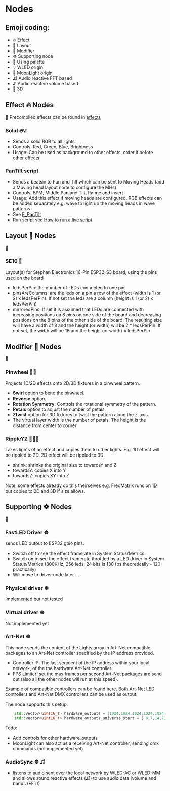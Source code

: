 # Nodes

## Emoji coding:

* 🔥 Effect
* 🚥 Layout
* 💎 Modifier
* ☸️ Supporting node
* 🎨 Using palette
* 💡 WLED origin
* 💫 MoonLight origin
* ♫ Audio reactive FFT based
* ♪ Audio reactive volume based
* 🧊 3D

## Effect 🔥 Nodes
🚧
Precompiled effects can be found in [effects](https://github.com/MoonModules/MoonLight/blob/main/src/MoonLight/Effects.h)

### Solid 🔥💡

* Sends a solid RGB to all lights
* Controls: Red, Green, Blue, Brightness
* Usage: Can be used as background to other effects, order it before other effects

### PanTilt script

* Sends a beatsin to Pan and Tilt which can be sent to Moving Heads (add a Moving head layout node to configure the MHs)
* Controls: BPM, Middle Pan and Tilt, Range and invert
* Usage: Add this effect if moving heads are configured. RGB effects can be added separately e.g. wave to light up the moving heads in wave patterns
* See [E_PanTilt](https://github.com/MoonModules/MoonLight/blob/main/misc/livescripts/E_PanTilt.sc)
* Run script see [How to run a live script](https://moonmodules.org/MoonLight/moonbase/module/liveScripts/#how-to-run-a-live-script)

## Layout 🚥 Nodes
🚧
### SE16 🚥

Layout(s) for Stephan Electronics 16-Pin ESP32-S3 board, using the pins used on the board

* ledsPerPin: the number of LEDs connected to one pin
* pinsAreColumns: are the leds on a pin a row of the effect (width is 1 (or 2) x ledsPerPin). If not set the leds are a column (height is 1 (or 2) x ledsPerPin)
* mirroredPins: If set it is assumed that LEDs are connected with increasing positions on 8 pins on one side of the board and decreasing positions on the 8 pins of the other side of the board. The resulting size will have a width of 8 and the height (or width) will be 2 * ledsPerPin. If not set, the width will be 16 and the height (or width) = ledsPerPin

## Modifier 💎 Nodes
🚧

### Pinwheel 💎💡

Projects 1D/2D effects onto 2D/3D fixtures in a pinwheel pattern.

* **Swirl** option to bend the pinwheel.
* **Reverse** option.
* **Rotation Symmetry**: Controls the rotational symmetry of the pattern.
* **Petals** option to adjust the number of petals.
* **Ztwist** option for 3D fixtures to twist the pattern along the z-axis.
* The virtual layer width is the number of petals. The height is the distance from center to corner

### RippleYZ 💎💡💫

Takes lights of an effect and copies them to other lights. E.g. 1D effect will be rippled to 2D, 2D effect will be rippled to 3D

* shrink: shrinks the original size to towardsY and Z
* towardsY: copies X into Y
* towardsZ: copies XY into Z

Note: some effects already do this theirselves e.g. FreqMatrix runs on 1D but copies to 2D and 3D if size allows.

## Supporting ☸️ Nodes
🚧

### FastLED Driver ☸️

sends LED output to ESP32 gpio pins.

* Switch off to see the effect framerate in System Status/Metrics
* Switch on to see the effect framerate throttled by a LED driver in System Status/Metrics (800KHz, 256 leds, 24 bits is 130 fps theoretically - 120 practically)
* Will move to driver node later ...

### Physical driver ☸️

Implemented but not tested

### Virtual driver ☸️

Not implemented yet

### Art-Net ☸️

This node sends the content of the Lights array in Art-Net compatible packages to an Art-Net controller specified by the IP address provided.

* Controller IP: The last segment of the IP address within your local network, of the the hardware Art-Net controller.
* FPS Limiter: set the max frames per second Art-Net packages are send out (also all the other nodes will run at this speed).

Example of compatible controllers can be found [here](https://moonmodules.org/hardware/). Both Art-Net LED controllers and Art-Net DMX controllers can be used as output.

The node supports this setup:
```cpp
    std::vector<uint16_t> hardware_outputs = {1024,1024,1024,1024,1024,1024,1024,1024};
    std::vector<uint16_t> hardware_outputs_universe_start = { 0,7,14,21,28,35,42,49 }; //7*170 = 1190 leds => last universe not completely used
```

Todo: 
* Add controls for other hardware_outputs
* MoonLight can also act as a receiving Art-Net controller, sending dmx commands (not implemented yet)

### AudioSync ☸️ ♫

* listens to audio sent over the local network by WLED-AC or WLED-MM and allows sound reactive effects (♫) to use audio data (volume and bands (FFT))
